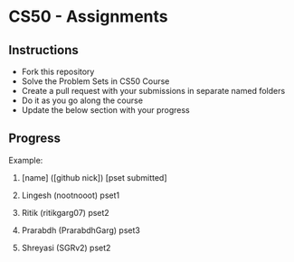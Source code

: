 # CS50 - Assignments

## Instructions

- Fork this repository
- Solve the Problem Sets in CS50 Course
- Create a pull request with your submissions in separate named folders
- Do it as you go along the course
- Update the below section with your progress

## Progress
Example:
1. [name] ([github nick]) [pset submitted]

1. Lingesh (nootnooot) pset1
2. Ritik (ritikgarg07) pset2
3. Prarabdh (PrarabdhGarg) pset3
4. Shreyasi (SGRv2) pset2

